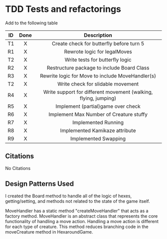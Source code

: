 # TDD Tests and refactorings

Add to the following table

| ID  | Done |                           Description                           |
|-----|:----:|:---------------------------------------------------------------:|
| T1  |  X   |            Create check for butterfly before turn 5             |
| R1  |  X   |                  Rewrote logic for legalMoves                   |
| T2  |  X   |                 Write tests for butterfly logic                 |
| R2  |  X   |           Restructure package to include Board Class            |
| R3  |  X   |        Rewrite logic for Move to include MoveHandler(s)         |
| T2  |  X   |                Write check for slidable movement                |
| R4  |  X   | Write support for different movement (walking, flying, jumping) |
| R5  |  X   |               Implement (partial)game over check                |
| R6  |  X   |             Implement Max Number of Creature stuffy             | 
| R7  |  X   |                       Implemented Running                       |   
| R8  |  X   |                 Implemented Kamikaze attribute                  |
| R9  |  X   |                      Implemented Swapping                       |

## Citations

No Citations

## Design Patterns Used

I created the Board method to handle all of the logic of hexes, getting/setting, and methods not related to the state of the game itself. 

MoveHandler has a static method "createMoveHandler" that acts as a factory method. 
MoveHandler is an abstract class that represents the core functionality of handling a move action. 
Handling a move action is different for each type of creature. This method reduces branching code in the moveCreature method in HexaroundGame. 